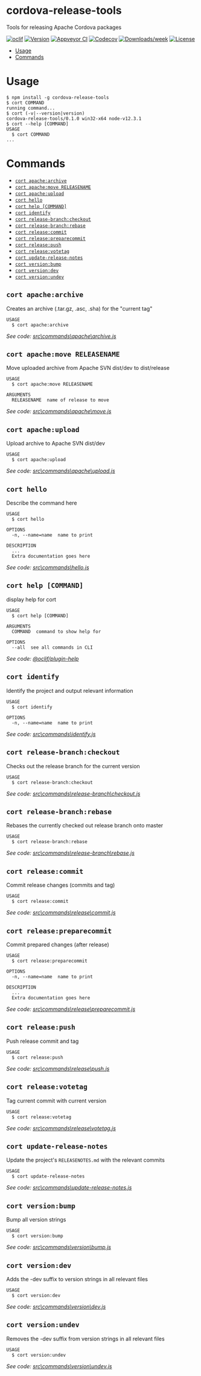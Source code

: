 cordova-release-tools
=====================

Tools for releasing Apache Cordova packages

[![oclif](https://img.shields.io/badge/cli-oclif-brightgreen.svg)](https://oclif.io)
[![Version](https://img.shields.io/npm/v/cordova-release-tools.svg)](https://npmjs.org/package/cordova-release-tools)
[![Appveyor CI](https://ci.appveyor.com/api/projects/status/github/janpio/cordova-release-tools?branch=master&svg=true)](https://ci.appveyor.com/project/janpio/cordova-release-tools/branch/master)
[![Codecov](https://codecov.io/gh/janpio/cordova-release-tools/branch/master/graph/badge.svg)](https://codecov.io/gh/janpio/cordova-release-tools)
[![Downloads/week](https://img.shields.io/npm/dw/cordova-release-tools.svg)](https://npmjs.org/package/cordova-release-tools)
[![License](https://img.shields.io/npm/l/cordova-release-tools.svg)](https://github.com/janpio/cordova-release-tools/blob/master/package.json)

<!-- toc -->
* [Usage](#usage)
* [Commands](#commands)
<!-- tocstop -->
# Usage
<!-- usage -->
```sh-session
$ npm install -g cordova-release-tools
$ cort COMMAND
running command...
$ cort (-v|--version|version)
cordova-release-tools/0.1.0 win32-x64 node-v12.3.1
$ cort --help [COMMAND]
USAGE
  $ cort COMMAND
...
```
<!-- usagestop -->
# Commands
<!-- commands -->
* [`cort apache:archive`](#cort-apachearchive)
* [`cort apache:move RELEASENAME`](#cort-apachemove-releasename)
* [`cort apache:upload`](#cort-apacheupload)
* [`cort hello`](#cort-hello)
* [`cort help [COMMAND]`](#cort-help-command)
* [`cort identify`](#cort-identify)
* [`cort release-branch:checkout`](#cort-release-branchcheckout)
* [`cort release-branch:rebase`](#cort-release-branchrebase)
* [`cort release:commit`](#cort-releasecommit)
* [`cort release:preparecommit`](#cort-releasepreparecommit)
* [`cort release:push`](#cort-releasepush)
* [`cort release:votetag`](#cort-releasevotetag)
* [`cort update-release-notes`](#cort-update-release-notes)
* [`cort version:bump`](#cort-versionbump)
* [`cort version:dev`](#cort-versiondev)
* [`cort version:undev`](#cort-versionundev)

## `cort apache:archive`

Creates an archive (.tar.gz, .asc, .sha) for the "current tag"

```
USAGE
  $ cort apache:archive
```

_See code: [src\commands\apache\archive.js](https://github.com/janpio/cordova-release-tools/blob/v0.1.0/src\commands\apache\archive.js)_

## `cort apache:move RELEASENAME`

Move uploaded archive from Apache SVN dist/dev to dist/release

```
USAGE
  $ cort apache:move RELEASENAME

ARGUMENTS
  RELEASENAME  name of release to move
```

_See code: [src\commands\apache\move.js](https://github.com/janpio/cordova-release-tools/blob/v0.1.0/src\commands\apache\move.js)_

## `cort apache:upload`

Upload archive to Apache SVN dist/dev

```
USAGE
  $ cort apache:upload
```

_See code: [src\commands\apache\upload.js](https://github.com/janpio/cordova-release-tools/blob/v0.1.0/src\commands\apache\upload.js)_

## `cort hello`

Describe the command here

```
USAGE
  $ cort hello

OPTIONS
  -n, --name=name  name to print

DESCRIPTION
  ...
  Extra documentation goes here
```

_See code: [src\commands\hello.js](https://github.com/janpio/cordova-release-tools/blob/v0.1.0/src\commands\hello.js)_

## `cort help [COMMAND]`

display help for cort

```
USAGE
  $ cort help [COMMAND]

ARGUMENTS
  COMMAND  command to show help for

OPTIONS
  --all  see all commands in CLI
```

_See code: [@oclif/plugin-help](https://github.com/oclif/plugin-help/blob/v2.1.6/src\commands\help.ts)_

## `cort identify`

Identify the project and output relevant information

```
USAGE
  $ cort identify

OPTIONS
  -n, --name=name  name to print
```

_See code: [src\commands\identify.js](https://github.com/janpio/cordova-release-tools/blob/v0.1.0/src\commands\identify.js)_

## `cort release-branch:checkout`

Checks out the release branch for the current version

```
USAGE
  $ cort release-branch:checkout
```

_See code: [src\commands\release-branch\checkout.js](https://github.com/janpio/cordova-release-tools/blob/v0.1.0/src\commands\release-branch\checkout.js)_

## `cort release-branch:rebase`

Rebases the currently checked out release branch onto master

```
USAGE
  $ cort release-branch:rebase
```

_See code: [src\commands\release-branch\rebase.js](https://github.com/janpio/cordova-release-tools/blob/v0.1.0/src\commands\release-branch\rebase.js)_

## `cort release:commit`

Commit release changes (commits and tag)

```
USAGE
  $ cort release:commit
```

_See code: [src\commands\release\commit.js](https://github.com/janpio/cordova-release-tools/blob/v0.1.0/src\commands\release\commit.js)_

## `cort release:preparecommit`

Commit prepared changes (after release)

```
USAGE
  $ cort release:preparecommit

OPTIONS
  -n, --name=name  name to print

DESCRIPTION
  ...
  Extra documentation goes here
```

_See code: [src\commands\release\preparecommit.js](https://github.com/janpio/cordova-release-tools/blob/v0.1.0/src\commands\release\preparecommit.js)_

## `cort release:push`

Push release commit and tag

```
USAGE
  $ cort release:push
```

_See code: [src\commands\release\push.js](https://github.com/janpio/cordova-release-tools/blob/v0.1.0/src\commands\release\push.js)_

## `cort release:votetag`

Tag current commit with current version

```
USAGE
  $ cort release:votetag
```

_See code: [src\commands\release\votetag.js](https://github.com/janpio/cordova-release-tools/blob/v0.1.0/src\commands\release\votetag.js)_

## `cort update-release-notes`

Update the project's `RELEASENOTES.md` with the relevant commits

```
USAGE
  $ cort update-release-notes
```

_See code: [src\commands\update-release-notes.js](https://github.com/janpio/cordova-release-tools/blob/v0.1.0/src\commands\update-release-notes.js)_

## `cort version:bump`

Bump all version strings

```
USAGE
  $ cort version:bump
```

_See code: [src\commands\version\bump.js](https://github.com/janpio/cordova-release-tools/blob/v0.1.0/src\commands\version\bump.js)_

## `cort version:dev`

Adds the -dev suffix to version strings in all relevant files

```
USAGE
  $ cort version:dev
```

_See code: [src\commands\version\dev.js](https://github.com/janpio/cordova-release-tools/blob/v0.1.0/src\commands\version\dev.js)_

## `cort version:undev`

Removes the -dev suffix from version strings in all relevant files

```
USAGE
  $ cort version:undev
```

_See code: [src\commands\version\undev.js](https://github.com/janpio/cordova-release-tools/blob/v0.1.0/src\commands\version\undev.js)_
<!-- commandsstop -->
